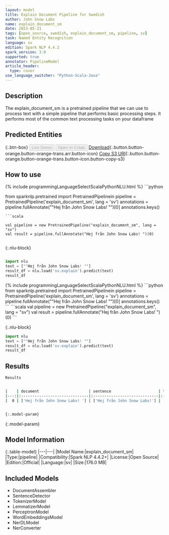 ```yaml
---
layout: model
title: Explain Document Pipeline for Swedish
author: John Snow Labs
name: explain_document_sm
date: 2023-05-21
tags: [open_source, swedish, explain_document_sm, pipeline, sv]
task: Named Entity Recognition
language: sv
edition: Spark NLP 4.4.2
spark_version: 3.0
supported: true
annotator: PipelineModel
article_header:
  type: cover
use_language_switcher: "Python-Scala-Java"
---
```


## Description

The explain_document_sm is a pretrained pipeline that we can use to process text with a simple pipeline that performs basic processing steps.
It performs most of the common text processing tasks on your dataframe

## Predicted Entities



{:.btn-box}
<button class="button button-orange" disabled>Live Demo</button>
<button class="button button-orange" disabled>Open in Colab</button>
[Download](https://s3.amazonaws.com/auxdata.johnsnowlabs.com/public/models/explain_document_sm_sv_4.4.2_3.0_1684641506395.zip){:.button.button-orange.button-orange-trans.arr.button-icon}
[Copy S3 URI](s3://auxdata.johnsnowlabs.com/public/models/explain_document_sm_sv_4.4.2_3.0_1684641506395.zip){:.button.button-orange.button-orange-trans.button-icon.button-copy-s3}

## How to use

<div class="tabs-box" markdown="1">
{% include programmingLanguageSelectScalaPythonNLU.html %}
```python

from sparknlp.pretrained import PretrainedPipelinein
pipeline = PretrainedPipeline('explain_document_sm', lang = 'sv')
annotations =  pipeline.fullAnnotate(""Hej från John Snow Labs! "")[0]
annotations.keys()

```
```scala

val pipeline = new PretrainedPipeline("explain_document_sm", lang = "sv")
val result = pipeline.fullAnnotate("Hej från John Snow Labs! ")(0)


```

{:.nlu-block}
```python

import nlu
text = [""Hej från John Snow Labs! ""]
result_df = nlu.load('sv.explain').predict(text)
result_df

```
</div>

<div class="tabs-box" markdown="1">
{% include programmingLanguageSelectScalaPythonNLU.html %}
```python
from sparknlp.pretrained import PretrainedPipelinein
pipeline = PretrainedPipeline('explain_document_sm', lang = 'sv')
annotations =  pipeline.fullAnnotate(""Hej från John Snow Labs! "")[0]
annotations.keys()
```
```scala
val pipeline = new PretrainedPipeline("explain_document_sm", lang = "sv")
val result = pipeline.fullAnnotate("Hej från John Snow Labs! ")(0)
```

{:.nlu-block}
```python
import nlu
text = [""Hej från John Snow Labs! ""]
result_df = nlu.load('sv.explain').predict(text)
result_df
```
</div>

## Results

```bash
Results


|    | document                      | sentence                     | token                                    | lemma                                    | pos                                        | embeddings                   | ner                                   | entities            |
|---:|:------------------------------|:-----------------------------|:-----------------------------------------|:-----------------------------------------|:-------------------------------------------|:-----------------------------|:--------------------------------------|:--------------------|
|  0 | ['Hej från John Snow Labs! '] | ['Hej från John Snow Labs!'] | ['Hej', 'från', 'John', 'Snow', 'Labs!'] | ['Hej', 'från', 'John', 'Snow', 'Labs!'] | ['NOUN', 'ADP', 'PROPN', 'PROPN', 'PROPN'] | [[0.0306969992816448,.,...]] | ['O', 'O', 'B-PER', 'I-PER', 'I-PER'] | ['John Snow Labs!'] |


{:.model-param}
```

{:.model-param}
## Model Information

{:.table-model}
|---|---|
|Model Name:|explain_document_sm|
|Type:|pipeline|
|Compatibility:|Spark NLP 4.4.2+|
|License:|Open Source|
|Edition:|Official|
|Language:|sv|
|Size:|176.0 MB|

## Included Models

- DocumentAssembler
- SentenceDetector
- TokenizerModel
- LemmatizerModel
- PerceptronModel
- WordEmbeddingsModel
- NerDLModel
- NerConverter